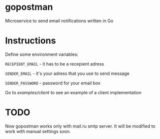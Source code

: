 # gopostman
Microservice to send email notifications written in Go

# Instructions
Define some environment variables:

```RECEPIENT_EMAIL``` - it has to be a recepient adress

```SENDER_EMAIL``` - it's your adress that you use to send message

```SENDER_PASSWORD``` - password for your email box

Go to *examples/client* to see an example of a client implementation
# TODO
Now gopostman works only with mail.ru smtp server. It will be modified to work with manual settings soon.